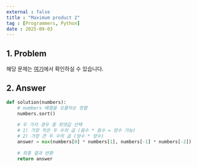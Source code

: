 ```yaml
---
external : false
title : "Maximum product 2"
tag : [Programmers, Python]
date : 2025-09-03
---
```


## 1. Problem

해당 문제는 [여기](https://school.programmers.co.kr/learn/courses/30/lessons/120862)에서 확인하실 수 있습니다.

## 2. Answer

```py
def solution(numbers):
    # numbers 배열을 오름차순 정렬
    numbers.sort()
    
    # 두 가지 경우 중 최댓값 선택
    # 1) 가장 작은 두 수의 곱 (음수 * 음수 = 양수 가능)
    # 2) 가장 큰 두 수의 곱 (양수 * 양수)
    answer = max(numbers[0] * numbers[1], numbers[-1] * numbers[-2])
    
    # 최종 결과 반환
    return answer
```
